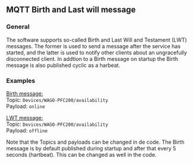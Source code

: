 ## MQTT Birth and Last will message

### __General__

The software supports so-called Birth and Last Will and Testament (LWT) messages. The former is used to send a message after the service has started, and the latter is used to notify other clients about an ungracefully disconnected client. In addtion to a Birth message on startup the Birth message is also published cyclic as a harbeat.

### __Examples__

<ins>Birth message:</ins></br>
Topic: `Devices/WAGO-PFC200/availability`</br>
Payload: `online`


<ins>LWT message:</ins></br>
Topic: `Devices/WAGO-PFC200/availability`</br>
Payload: `offline`

Note that the Topics and payloads can be changed in de code. The Birth message is by default published during startup and after that every 5 seconds (hartbeat). This can be changed as well in the code. 
